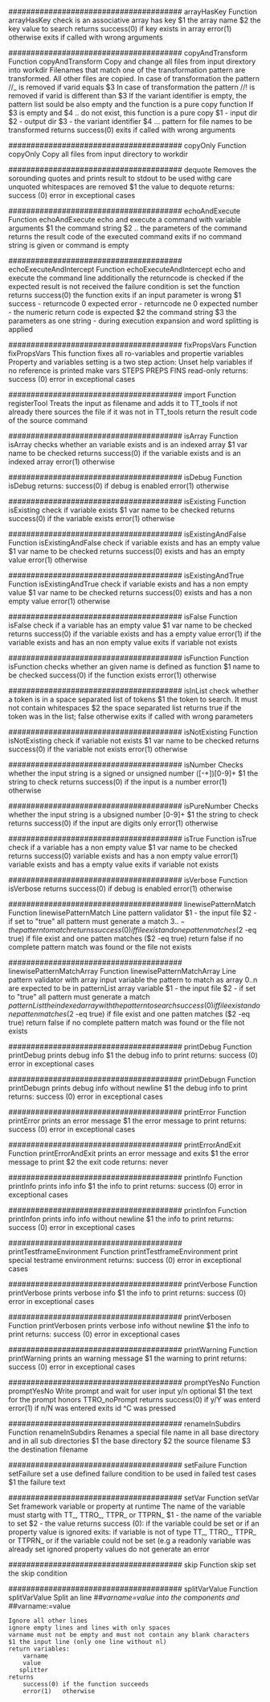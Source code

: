 #######################################
		arrayHasKey
 Function arrayHasKey
	check is an associative array has key
	$1 the array name
	$2 the key value to search
	returns
		success(0)    if key exists in array
		error(1)      otherwise
	exits if called with wrong arguments


#######################################
		copyAndTransform
 Function copyAndTransform
	Copy and change all files from input dirextory into workdir
	Filenames that match one of the transformation pattern are transformed. All other files are copied.
	In case of transformation the pattern //_<varid> is removed if varid equals $3
	In case of transformation the pattern //!<varid> is removed if varid is different than $3
	If the variant identifier is empty, the pattern list sould be also empty and the function is a pure copy function
	If $3 is empty and $4 .. do not exist, this function is a pure copy
	$1 - input dir
	$2 - output dir
	$3 - the variant identifier
	$4 ... pattern for file names to be transformed
	returns
		success(0)
	exits  if called with wrong arguments


#######################################
		copyOnly
 Function copyOnly
	Copy all files from input directory to workdir


#######################################
		dequote
 Removes the sorounding quotes
	and prints result to stdout
	to be used withg care unquoted whitespaces are removed
	$1 the value to dequote
	returns:
		success (0)
		error	in exceptional cases


#######################################
		echoAndExecute
 Function echoAndExecute
	echo and execute a command with variable arguments
	$1 the command string
	$2 .. the parameters of the command
	returns the result code of the executed command
	exits if no command string is given or command is empty


#######################################
		echoExecuteAndIntercept
 Function echoExecuteAndIntercept
	echo and execute the command line
	additionally the returncode is checked
	if the expected result is not received the failure condition is set 
	the function returns success(0)
	the function exits if an input parameter is wrong
	$1 success - returncode 0 expected
	   error   - returncode ne 0 expected
	   number  - the numeric return code is expected
	$2 the command string
	$3 the parameters as one string - during execution expansion and word splitting is applied


#######################################
		fixPropsVars
 Function fixPropsVars
	This function fixes all ro-variables and propertie variables
	Property and variables setting is a two step action:
	Unset help variables if no reference is printed
	make vars STEPS PREPS FINS read-only
	returns:
		success (0)
		error	in exceptional cases


#######################################
		import
 Function registerTool
	Treats the input as filename and adds it to TT_tools if not already there
	sources the file if it was not in TT_tools
	return the result code of the source command


#######################################
		isArray
 Function isArray
	checks whether an variable exists and is an indexed array
	$1 var name to be checked
	returns
		success(0)   if the variable exists and is an indexed array
		error(1)     otherwise


#######################################
		isDebug
 Function isDebug
 	returns:
		success(0) if debug is enabled
		error(1)   otherwise 


#######################################
		isExisting
 Function isExisting
	check if variable exists
	$1 var name to be checked
	returns
		success(0)    if the variable exists
		error(1)      otherwise


#######################################
		isExistingAndFalse
 Function isExistingAndFalse
	check if variable exists and has an empty value
	$1 var name to be checked
	returns
		success(0)    exists and has an empty value
		error(1)      otherwise


#######################################
		isExistingAndTrue
 Function isExistingAndTrue
	check if variable exists and has a non empty value
	$1 var name to be checked
	returns
		success(0)    exists and has a non empty value
		error(1)      otherwise


#######################################
		isFalse
 Function isFalse
	check if a variable has an empty value
	$1 var name to be checked
	returns
		success(0)    if the variable exists and has a empty value
		error(1)      if the variable exists and has an non empty value
	exits if variable not exists


#######################################
		isFunction
 Function isFunction
	checks whether an given name is defined as function
	$1 name to be checked
		success(0)   if the function exists
		error(1)     otherwise


#######################################
		isInList
 check whether a token is in a space separated list of tokens
	$1 the token to search. It must not contain whitespaces
	$2 the space separated list
	returns true if the token was in the list; false otherwise
	exits if called with wrong parameters


#######################################
		isNotExisting
 Function isNotExisting
	check if variable not exists
	$1 var name to be checked
	returns
		success(0)    if the variable not exists
		error(1)      otherwise


#######################################
		isNumber
 Checks whether the input string is a signed or unsigned number ([-+])[0-9]+
 $1 the string to check
 returns
	success(0)  if the input is a number
	error(1)    otherwise


#######################################
		isPureNumber
 Checks whether the input string is a ubsigned number [0-9]+
 $1 the string to check
 returns
	success(0)  if the input are digits only
	error(1)    otherwise


#######################################
		isTrue
 Function isTrue
	check if a variable has a non empty value
	$1 var name to be checked
	returns
		success(0)    variable exists and has a non empty value
		error(1)      variable exists and has a empty value
	exits if variable not exists


#######################################
		isVerbose
 Function isVerbose
	returns
		success(0) if debug is enabled
		error(1)   otherwise 


#######################################
		linewisePatternMatch
 Function linewisePatternMatch
	Line pattern validator
	$1 - the input file
	$2 - if set to "true" all pattern must generate a match
	$3 .. - the pattern to match
	returns
		success(0)   if file exist and one patten matches ($2 -eq true)
	                 if file exist and one patten matches ($2 -eq true)
	return false if no complete pattern match was found or the file not exists


#######################################
		linewisePatternMatchArray
 Function linewisePatternMatchArray
	Line pattern validator with array input variable
	the pattern to match as array 0..n are expected to be in patternList array variable
	$1 - the input file
	$2 - if set to "true" all pattern must generate a match
	$patternList the indexed array with the pattern to search
		success(0)   if file exist and one patten matches ($2 -eq true)
	                 if file exist and one patten matches ($2 -eq true)
	return false if no complete pattern match was found or the file not exists


#######################################
		printDebug
 Function printDebug
	prints debug info
	$1 the debug info to print
	returns:
		success (0)
		error	in exceptional cases


#######################################
		printDebugn
 Function printDebugn
	prints debug info without newline
	$1 the debug info to print
	returns:
		success (0)
		error	in exceptional cases


#######################################
		printError
 Function printError
	prints an error message
	$1 the error message to print
	returns:
		success (0)
		error	in exceptional cases


#######################################
		printErrorAndExit
 Function printErrorAndExit
 	prints an error message and exits
	$1 the error message to print
	$2 the exit code
	returns: never


#######################################
		printInfo
 Function printInfo
	prints info info
	$1 the info to print
	returns:
		success (0)
		error	in exceptional cases


#######################################
		printInfon
 Function printInfon
	prints info info without newline
	$1 the info to print
	returns:
		success (0)
		error	in exceptional cases


#######################################
		printTestframeEnvironment
 Function printTestframeEnvironment
 	print special testrame environment
	returns:
		success (0)
		error	in exceptional cases


#######################################
		printVerbose
 Function printVerbose
	prints verbose info
	$1 the info to print
	returns:
		success (0)
		error	in exceptional cases


#######################################
		printVerbosen
 Function printVerbosen
	prints verbose info without newline
	$1 the info to print
	returns:
		success (0)
		error	in exceptional cases


#######################################
		printWarning
 Function printWarning
	prints an warning message
	$1 the warning to print
	returns:
		success (0)
		error	in exceptional cases


#######################################
		promptYesNo
 Function promptYesNo
	Write prompt and wait for user input y/n
	optional $1 the text for the prompt
	honors TTRO_noPrompt
	returns
		success(0) if y/Y was enterd
		error(1) if n/N was entered
	exits id ^C was pressed


#######################################
		renameInSubdirs
 Function renameInSubdirs
	Renames a special file name in all base directory and in all sub directories
	$1 the base directory
	$2 the source filename
	$3 the destination filename


#######################################
		setFailure
 Function setFailure
	set a use defined failure condition
	to be used in failed test cases
	$1 the failure text


#######################################
		setVar
 Function setVar
	Set framework variable or property at runtime
	The name of the variable must startg with TT_, TTRO_, TTPR_ or TTPRN_
	$1 - the name of the variable to set
	$2 - the value
	returns success (0):
		if the variable could be set or if an property value is ignored
	exits:
		if variable is not of type TT_, TTRO_, TTPR_ or TTPRN_
		or if the variable could not be set (e.g a readonly variable was already set
		ignored property values do not generate an error


#######################################
		skip
 Function skip
	set the skip condition


#######################################
		splitVarValue
 Function splitVarValue
	Split an line #*#varname=value into the components
	and           #*#varname:=value

	Ignore all other lines
	ignore empty lines and lines with only spaces
	varname must not be empty and must not contain any blank characters
	$1 the input line (only one line without nl)
	return variables:
		varname
		value
       splitter
	returns
		success(0) if the function succeeds
		error(1)   otherwise


